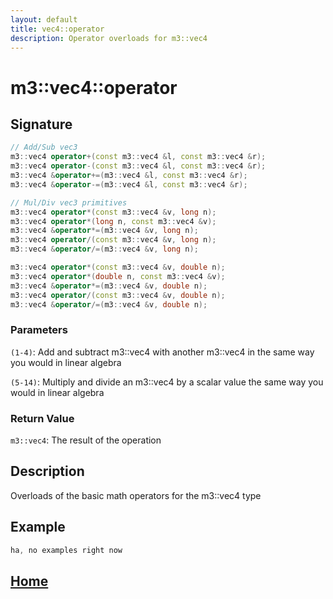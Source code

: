 ```yaml
---
layout: default
title: vec4::operator
description: Operator overloads for m3::vec4
---
```


# m3::vec4::operator

## Signature

```c++
// Add/Sub vec3
m3::vec4 operator+(const m3::vec4 &l, const m3::vec4 &r);
m3::vec4 operator-(const m3::vec4 &l, const m3::vec4 &r);
m3::vec4 &operator+=(m3::vec4 &l, const m3::vec4 &r);
m3::vec4 &operator-=(m3::vec4 &l, const m3::vec4 &r);

// Mul/Div vec3 primitives
m3::vec4 operator*(const m3::vec4 &v, long n);
m3::vec4 operator*(long n, const m3::vec4 &v);
m3::vec4 &operator*=(m3::vec4 &v, long n);
m3::vec4 operator/(const m3::vec4 &v, long n);
m3::vec4 &operator/=(m3::vec4 &v, long n);

m3::vec4 operator*(const m3::vec4 &v, double n);
m3::vec4 operator*(double n, const m3::vec4 &v);
m3::vec4 &operator*=(m3::vec4 &v, double n);
m3::vec4 operator/(const m3::vec4 &v, double n);
m3::vec4 &operator/=(m3::vec4 &v, double n);
```

### Parameters

`(1-4)`: Add and subtract m3::vec4 with another m3::vec4 in the same way you would in linear algebra

`(5-14)`: Multiply and divide an m3::vec4 by a scalar value the same way you would in linear algebra

### Return Value

`m3::vec4`: The result of the operation

## Description

Overloads of the basic math operators for the m3::vec4 type


## Example

```c++
ha, no examples right now
```

## [Home](https://developergy.github.io/math3d/)